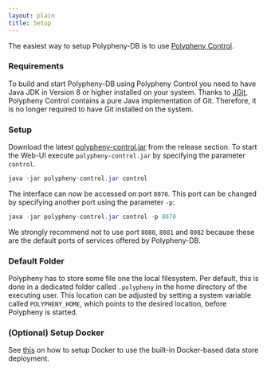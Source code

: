 ```yaml
---
layout: plain
title: Setup
---
```


The easiest way to setup Polypheny-DB is to use [Polypheny Control](https://github.com/polypheny/Polypheny-Control). 


### Requirements
To build and start Polypheny-DB using Polypheny Control you need to have Java JDK in Version 8 or higher installed on your system.
Thanks to [JGit](https://github.com/eclipse/jgit), Polypheny Control contains a pure Java implementation of Git. Therefore, it is no longer required to have Git installed on the system.


### Setup
Download the latest [polypheny-control.jar](https://github.com/polypheny/Polypheny-Control/releases/latest) from the release section. 
To start the Web-UI execute `polypheny-control.jar` by specifying the parameter `control`.

```java
java -jar polypheny-control.jar control
```

The interface can now be accessed on port `8070`. This port can be changed by specifying another port using the parameter `-p`:

```java
java -jar polypheny-control.jar control -p 8070
```

We strongly recommend not to use port `8080`, `8081` and `8082` because these are the default ports of services offered by Polypheny-DB.

### Default Folder
Polypheny has to store some file one the local filesystem. Per default, this is done in a dedicated folder called `.polypheny` in the home directory of the executing user.
This location can be adjusted by setting a system variable called `POLYPHENY_HOME`, which points to the desired location, before Polypheny is started.


### (Optional) Setup Docker
See [this](Stores/Docker.md) on how to setup Docker to use the built-in Docker-based data store deployment.

